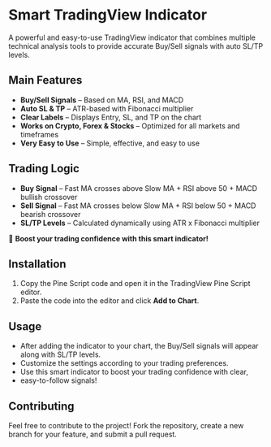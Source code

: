 # Smart TradingView Indicator

A powerful and easy-to-use TradingView indicator that combines multiple technical analysis tools to provide accurate Buy/Sell signals with auto SL/TP levels.

## Main Features
- **Buy/Sell Signals** – Based on MA, RSI, and MACD
- **Auto SL & TP** – ATR-based with Fibonacci multiplier
- **Clear Labels** – Displays Entry, SL, and TP on the chart
- **Works on Crypto, Forex & Stocks** – Optimized for all markets and timeframes
- **Very Easy to Use** – Simple, effective, and easy to use

## Trading Logic
- **Buy Signal** – Fast MA crosses above Slow MA + RSI above 50 + MACD bullish crossover
- **Sell Signal** – Fast MA crosses below Slow MA + RSI below 50 + MACD bearish crossover
- **SL/TP Levels** – Calculated dynamically using ATR x Fibonacci multiplier

🚀 **Boost your trading confidence with this smart indicator!**

## Installation
1. Copy the Pine Script code and open it in the TradingView Pine Script editor.
2. Paste the code into the editor and click **Add to Chart**.

## Usage
- After adding the indicator to your chart, the Buy/Sell signals will appear along with SL/TP levels.
- Customize the settings according to your trading preferences.
- Use this smart indicator to boost your trading confidence with clear,
- easy-to-follow signals!

## Contributing
Feel free to contribute to the project! Fork the repository, create a new branch for your feature, and submit a pull request.
